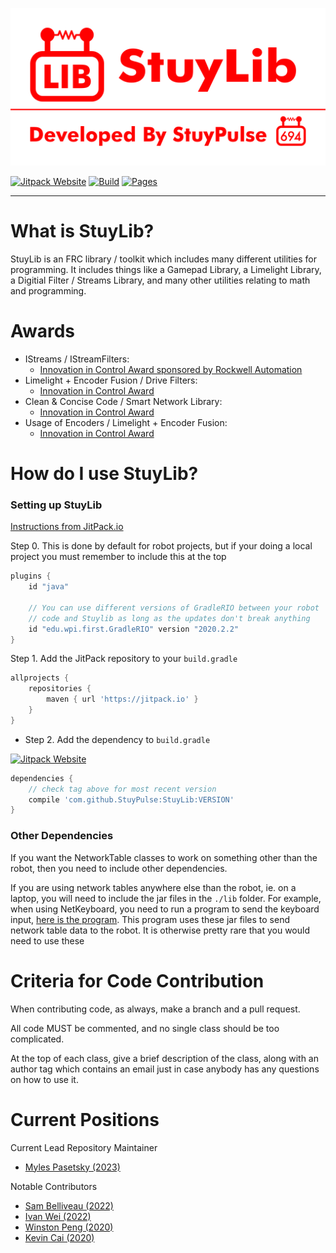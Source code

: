 ![(Stuylib Logo)](https://github.com/StuyPulse/StuyLib/blob/main/pictures/StuyLibREADME.png?raw=true)

[![Jitpack Website](https://jitpack.io/v/StuyPulse/StuyLib.svg)](https://jitpack.io/#StuyPulse/StuyLib)
[![Build](https://github.com/StuyPulse/StuyLib/actions/workflows/build.yml/badge.svg)](https://github.com/StuyPulse/StuyLib/actions/workflows/build.yml)
[![Pages](https://github.com/StuyPulse/StuyLib/actions/workflows/pages.yml/badge.svg)](https://stuypulse.github.io/stuylib/)

---

# What is StuyLib?

StuyLib is an FRC library / toolkit which includes many different utilities for programming. It includes things like a Gamepad Library, a Limelight Library, a Digitial Filter / Streams Library, and many other utilities relating to math and programming.

# Awards

- IStreams / IStreamFilters: 
	- [Innovation in Control Award sponsored by Rockwell Automation](https://www.thebluealliance.com/event/2020scmb#awards)
- Limelight + Encoder Fusion / Drive Filters: 
    - [Innovation in Control Award](https://www.thebluealliance.com/event/2022nyro#awards)
- Clean & Concise Code / Smart Network Library:
    - [Innovation in Control Award](https://www.thebluealliance.com/event/2022nyli2#awards)
- Usage of Encoders / Limelight + Encoder Fusion:
    - [Innovation in Control Award](https://www.thebluealliance.com/event/2022nyny#awards)

# How do I use StuyLib?

### Setting up StuyLib

[Instructions from JitPack.io](https://jitpack.io/#StuyPulse/StuyLib)

Step 0. This is done by default for robot projects, but if your doing a local project you must remember to include this at the top
```groovy
plugins {
    id "java"
    
    // You can use different versions of GradleRIO between your robot
    // code and Stuylib as long as the updates don't break anything
    id "edu.wpi.first.GradleRIO" version "2020.2.2"
}
```

Step 1. Add the JitPack repository to your `build.gradle`

```groovy
allprojects {
    repositories {
        maven { url 'https://jitpack.io' }
    }
}
```

 - Step 2. Add the dependency to `build.gradle`
 
 [![Jitpack Website](https://jitpack.io/v/StuyPulse/StuyLib.svg)](https://jitpack.io/#StuyPulse/StuyLib)
```groovy
dependencies {
    // check tag above for most recent version
    compile 'com.github.StuyPulse:StuyLib:VERSION'
}
```


### Other Dependencies

If you want the NetworkTable classes to work on something other than the robot, then you need to include other dependencies.

If you are using network tables anywhere else than the robot, ie. on a laptop, you will need to include the jar files in the `./lib` folder. For example, when using NetKeyboard, you need to run a program to send the keyboard input, [here is the program](https://github.com/Sam-Belliveau/NetworkKeyboardServer). This program uses these jar files to send network table data to the robot. It is otherwise pretty rare that you would need to use these

# Criteria for Code Contribution

When contributing code, as always, make a branch and a pull request.

All code MUST be commented, and no single class should be too complicated.

At the top of each class, give a brief description of the class, along with an author tag which contains an email just in case anybody has any questions on how to use it.

# Current Positions

Current Lead Repository Maintainer

 - [Myles Pasetsky (2023)](https://github.com/selym3)

Notable Contributors

 - [Sam Belliveau (2022)](https://github.com/Sam-Belliveau)
 - [Ivan Wei (2022)](https://github.com/iwei20)
 - [Winston Peng (2020)](https://github.com/CreativePenguin)
 - [Kevin Cai (2020)](https://github.com/Kevin16777126)
